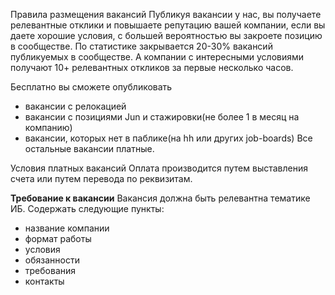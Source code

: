 Правила размещения вакансий
Публикуя вакансии у нас, вы получаете релевантные отклики и повышаете репутацию вашей компании, если вы даете хорошие условия, с большей вероятностью вы закроете позицию
в сообществе. По статистике закрывается 20-30% вакансий публикуемых в сообществе.
А компании с интересными условиями получают 10+ релевантных откликов за первые несколько часов.

Бесплатно вы сможете опубликовать 
- вакансии с релокацией
- вакансии с позициями Jun и стажировки(не более 1 в месяц на компанию)
- вакансии, которых нет в паблике(на hh или других job-boards)
Все остальные вакансии платные.

Условия платных вакансий
Оплата производится путем выставления счета или путем перевода по реквизитам.

**Требование к вакансии**
Вакансия должна быть релевантна тематике ИБ.
Содержать следующие пункты:
 - название компании
 - формат работы
 - условия 
 - обязанности 
 - требования
 - контакты 

